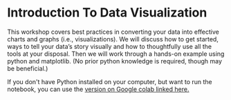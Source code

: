 # Introduction To Data Visualization

This workshop covers best practices in converting your data into effective charts and graphs (i.e., visualizations).  We will discuss how to get started, ways to tell your data’s story visually and how to thoughtfully use all the tools at your disposal.  Then we will work through a hands-on example using python and matplotlib.  (No prior python knowledge is required, though may be beneficial.)
 
If you don't have Python installed on your computer, but want to run the notebook, you can use the [version on Google colab linked here.](https://colab.research.google.com/drive/1TjL8rz4loNRwFl6IlJbxFAT5uve0fU17?usp=sharing)
